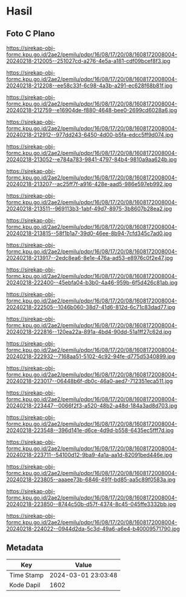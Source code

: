 # Hasil

## Foto C Plano

https://sirekap-obj-formc.kpu.go.id/2ae2/pemilu/pdpr/16/08/17/20/08/1608172008004-20240218-212005--251027cd-a276-4e5a-a181-cdf09bcef8f3.jpg

https://sirekap-obj-formc.kpu.go.id/2ae2/pemilu/pdpr/16/08/17/20/08/1608172008004-20240218-212208--ee58c33f-6c98-4a3b-a291-ec628f68b81f.jpg

https://sirekap-obj-formc.kpu.go.id/2ae2/pemilu/pdpr/16/08/17/20/08/1608172008004-20240218-212759--e16904de-f880-4648-bee0-2699cd6028a6.jpg

https://sirekap-obj-formc.kpu.go.id/2ae2/pemilu/pdpr/16/08/17/20/08/1608172008004-20240218-212912--977dd243-6450-4d00-b5fa-edcc5ff9d074.jpg

https://sirekap-obj-formc.kpu.go.id/2ae2/pemilu/pdpr/16/08/17/20/08/1608172008004-20240218-213052--e784a783-9841-4797-84b4-9810a9aa624b.jpg

https://sirekap-obj-formc.kpu.go.id/2ae2/pemilu/pdpr/16/08/17/20/08/1608172008004-20240218-213207--ac25ff7f-a916-428e-aad5-986e597eb992.jpg

https://sirekap-obj-formc.kpu.go.id/2ae2/pemilu/pdpr/16/08/17/20/08/1608172008004-20240218-213511--969113b3-1abf-49d7-8975-3b8607b28ea2.jpg

https://sirekap-obj-formc.kpu.go.id/2ae2/pemilu/pdpr/16/08/17/20/08/1608172008004-20240218-213815--58f1b1a7-39d0-46ee-8b94-7cfd345c7ad0.jpg

https://sirekap-obj-formc.kpu.go.id/2ae2/pemilu/pdpr/16/08/17/20/08/1608172008004-20240218-213917--2edc8ea6-8e1e-476a-ad53-e8976c0f2e47.jpg

https://sirekap-obj-formc.kpu.go.id/2ae2/pemilu/pdpr/16/08/17/20/08/1608172008004-20240218-222400--45ebfa04-b3b0-4a46-959b-6f5d426c81ab.jpg

https://sirekap-obj-formc.kpu.go.id/2ae2/pemilu/pdpr/16/08/17/20/08/1608172008004-20240218-222505--1046b060-38d7-41d6-812d-6c71c83dad77.jpg

https://sirekap-obj-formc.kpu.go.id/2ae2/pemilu/pdpr/16/08/17/20/08/1608172008004-20240218-222816--120ea22a-891a-4bd4-90dd-51a1ff27c62d.jpg

https://sirekap-obj-formc.kpu.go.id/2ae2/pemilu/pdpr/16/08/17/20/08/1608172008004-20240218-222932--7168aa51-5102-4c92-94fe-d775d5340899.jpg

https://sirekap-obj-formc.kpu.go.id/2ae2/pemilu/pdpr/16/08/17/20/08/1608172008004-20240218-223017--06448b6f-db0c-46a0-aed7-712351eca511.jpg

https://sirekap-obj-formc.kpu.go.id/2ae2/pemilu/pdpr/16/08/17/20/08/1608172008004-20240218-223447--0066f2f3-a520-48b2-a48d-184a3ad8d703.jpg

https://sirekap-obj-formc.kpu.go.id/2ae2/pemilu/pdpr/16/08/17/20/08/1608172008004-20240218-223548--396d141e-d6ce-4d9d-b558-6435ec5fff7d.jpg

https://sirekap-obj-formc.kpu.go.id/2ae2/pemilu/pdpr/16/08/17/20/08/1608172008004-20240218-223711--54100d12-9ba9-4a1a-aa1d-82091bed446e.jpg

https://sirekap-obj-formc.kpu.go.id/2ae2/pemilu/pdpr/16/08/17/20/08/1608172008004-20240218-223805--aaaee73b-6846-491f-bd85-aa5c89f0583a.jpg

https://sirekap-obj-formc.kpu.go.id/2ae2/pemilu/pdpr/16/08/17/20/08/1608172008004-20240218-223850--8744c50b-d57f-4374-8c45-045ffe3332bb.jpg

https://sirekap-obj-formc.kpu.go.id/2ae2/pemilu/pdpr/16/08/17/20/08/1608172008004-20240218-224022--0944d2da-5c3d-49a6-a6e4-b40009571790.jpg


## Metadata

| Key        | Value               |
| ---------- | ------------------- |
| Time Stamp | 2024-03-01 23:03:48 |
| Kode Dapil | 1602                |



